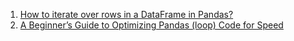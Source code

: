  1. [How to iterate over rows in a DataFrame in Pandas?]
 2. [A Beginner’s Guide to Optimizing Pandas (loop) Code for Speed]
 
[How to iterate over rows in a DataFrame in Pandas?]: https://stackoverflow.com/a/55557758/8375400
[A Beginner’s Guide to Optimizing Pandas (loop) Code for Speed]: https://engineering.upside.com/a-beginners-guide-to-optimizing-pandas-code-for-speed-c09ef2c6a4d6
